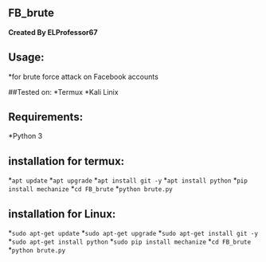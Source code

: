 ## FB_brute
**Created By ELProfessor67**

## Usage:
*for brute force attack on Facebook accounts

##Tested on:
*Termux
*Kali Linix

## Requirements:
*Python 3

## installation for termux:
*`apt update`
*`apt upgrade`
*`apt install git -y`
*`apt install python`
*`pip install mechanize`
*`cd FB_brute`
*`python brute.py`


## installation for Linux:
*`sudo apt-get update`
*`sudo apt-get upgrade`
*`sudo apt-get install git -y`
*`sudo apt-get install python`
*`sudo pip install mechanize`
*`cd FB_brute`
*`python brute.py`




